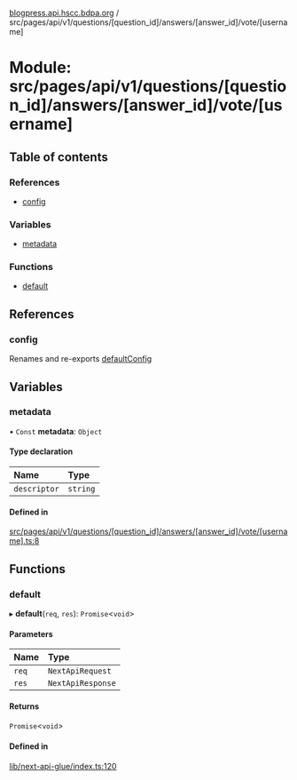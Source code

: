 [blogpress.api.hscc.bdpa.org](../README.md) / src/pages/api/v1/questions/[question\_id]/answers/[answer\_id]/vote/[username]

# Module: src/pages/api/v1/questions/[question\_id]/answers/[answer\_id]/vote/[username]

## Table of contents

### References

- [config](src_pages_api_v1_questions__question_id__answers__answer_id__vote__username_.md#config)

### Variables

- [metadata](src_pages_api_v1_questions__question_id__answers__answer_id__vote__username_.md#metadata)

### Functions

- [default](src_pages_api_v1_questions__question_id__answers__answer_id__vote__username_.md#default)

## References

### config

Renames and re-exports [defaultConfig](src_backend_api.md#defaultconfig)

## Variables

### metadata

• `Const` **metadata**: `Object`

#### Type declaration

| Name | Type |
| :------ | :------ |
| `descriptor` | `string` |

#### Defined in

[src/pages/api/v1/questions/[question_id]/answers/[answer_id]/vote/[username].ts:8](https://github.com/nhscc/blogpress.api.hscc.bdpa.org/blob/764312e/src/pages/api/v1/questions/[question_id]/answers/[answer_id]/vote/[username].ts#L8)

## Functions

### default

▸ **default**(`req`, `res`): `Promise`<`void`\>

#### Parameters

| Name | Type |
| :------ | :------ |
| `req` | `NextApiRequest` |
| `res` | `NextApiResponse` |

#### Returns

`Promise`<`void`\>

#### Defined in

[lib/next-api-glue/index.ts:120](https://github.com/nhscc/blogpress.api.hscc.bdpa.org/blob/764312e/lib/next-api-glue/index.ts#L120)
